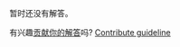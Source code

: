 
暂时还没有解答。

有兴趣[贡献你的解答](https://github.com/BFEdev/BFE.dev-solutions/blob/main/problem/implement-quick-sort_zh.md)吗? [Contribute guideline](https://github.com/BFEdev/BFE.dev-solutions#how-to-contribute)
